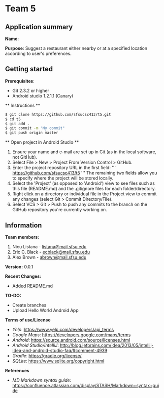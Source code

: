 # Team 5
## Application summary
**Name**:

**Purpose**: Suggest a restaurant either nearby or at a specified location according to user's
preferences.

## Getting started
**Prerequisites**:
- Git 2.3.2 or higher
- Android studio 1.2.1.1 (Canary)

** Instructions **

```sh
$ git clone https://github.com/sfsucsc413/t5.git
$ cd t5
$ git add .
$ git commit -m "My commit"
$ git push origin master
```

** Open project in Android Studio **

1. Ensure your name and e-mail are set up in Git (as in the local software, not GitHub).
2. Select File > New > Project From Version Control > GitHub.
3. Enter the project repository URL in the first field:
    '''
    https://github.com/sfsucsc413/t5
    '''
   The remaining two fields allow you to specify where the project will be stored locally.
4. Select the 'Project' (as opposed to 'Android') view to see files such as this file (README.md) and the .gitignore files for each folder/directory.
5. Right click on a directory or individual file in the Project view to commit any changes (select Git > Commit Directory/File).
6. Select VCS > Git > Push to push any commits to the branch on the GitHub repository you're currently working on.

## Information
**Team members:**

1. Nicu Listana - listana@mail.sfsu.edu
2. Eric C. Black - ecblack@mail.sfsu.edu
3. Alex Brown - abrown@mail.sfsu.edu

**Version:** 0.0.1

**Recent Changes:**
  - Added README.md

**TO-DO:**
  - Create branches
  - Upload Hello World Android App

**Terms of use/License**
  - *Yelp*: https://www.yelp.com/developers/api_terms 
  - *Google Maps*: https://developers.google.com/maps/terms
  - *Android*: https://source.android.com/source/licenses.html
  - *Android Studio/IntelliJ*: http://blog.jetbrains.com/idea/2013/05/intellij-idea-and-android-studio-faq/#comment-4939
  - *Gradle*: https://gradle.org/license/
  - *SQLite*: https://www.sqlite.org/copyright.html

**References**
  - *MD Markdown syntax guide*: https://confluence.atlassian.com/display/STASH/Markdown+syntax+guide